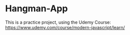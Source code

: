 # Hangman-App
This is a practice project, using the Udemy Course: https://www.udemy.com/course/modern-javascript/learn/
